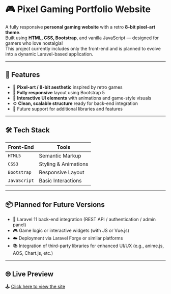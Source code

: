 # 🎮 Pixel Gaming Portfolio Website

A fully responsive **personal gaming website** with a retro **8-bit pixel-art theme**.  
Built using **HTML, CSS, Bootstrap**, and vanilla JavaScript — designed for gamers who love nostalgia!  
This project currently includes only the front-end and is planned to evolve into a dynamic Laravel-based application.

---

## 🧠 Features

- 🎨 **Pixel-art / 8-bit aesthetic** inspired by retro games  
- 📱 **Fully responsive** layout using Bootstrap 5  
- 🧩 **Interactive UI elements** with animations and game-style visuals  
- ⚙️ **Clean, scalable structure** ready for back-end integration  
- 🚀 Future support for additional libraries and features

---

## 🛠️ Tech Stack

| Front-End | Tools |
|-----------|-------|
| `HTML5`   | Semantic Markup |
| `CSS3`    | Styling & Animations |
| `Bootstrap` | Responsive Layout |
| `JavaScript` | Basic Interactions |

---

## 📦 Planned for Future Versions

- 🔁 Laravel 11 back-end integration (REST API / authentication / admin panel)
- 🎮 Game logic or interactive widgets (with JS or Vue.js)
- ☁️ Deployment via Laravel Forge or similar platforms
- 📚 Integration of third-party libraries for enhanced UI/UX (e.g., anime.js, AOS, Chart.js, etc.)

---

## 🌐 Live Preview

🕹️ [Click here to view the site](https://personal-gaming-web.netlify.app/)

